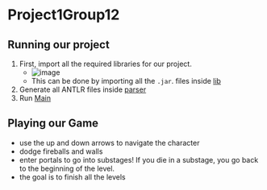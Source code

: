 # Project1Group12

## Running our project
1. First, import all the required libraries for our project.
    - ![image](https://media.github.students.cs.ubc.ca/user/1272/files/b959a973-dfb7-4b20-8aa1-1e2f7f761aeb)
    - This can be done by importing all the `.jar`. files inside [lib](lib)
2. Generate all ANTLR files inside [parser](src/parser)
3. Run [Main](src/ui/Main.java)

## Playing our Game
- use the up and down arrows to navigate the character
- dodge fireballs and walls
- enter portals to go into substages! If you die in a substage, you go back to the beginning of the level.
- the goal is to finish all the levels

